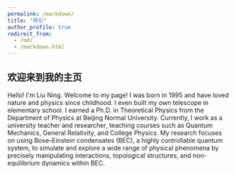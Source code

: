 ```yaml
---
permalink: /markdown/
title: "导引"
author_profile: true
redirect_from: 
  - /md/
  - /markdown.html
---
```


## 欢迎来到我的主页
<p>Hello! I'm Liu Ning. Welcome to my page! I was born in 1995 and have loved nature and physics since childhood. I even built my own telescope in elementary school. I earned a Ph.D. in Theoretical Physics from the Department of Physics at Beijing Normal University. Currently, I work as a university teacher and researcher, teaching courses such as Quantum Mechanics, General Relativity, and College Physics. My research focuses on using Bose–Einstein condensates (BEC), a highly controllable quantum system, to simulate and explore a wide range of physical phenomena by precisely manipulating interactions, topological structures, and non-equilibrium dynamics within BEC.</p>



